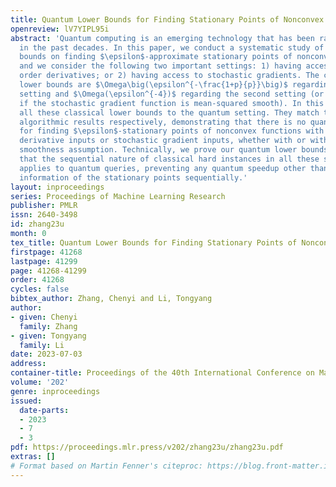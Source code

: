 ```yaml
---
title: Quantum Lower Bounds for Finding Stationary Points of Nonconvex Functions
openreview: lV7YIPL95i
abstract: 'Quantum computing is an emerging technology that has been rapidly advancing
  in the past decades. In this paper, we conduct a systematic study of quantum lower
  bounds on finding $\epsilon$-approximate stationary points of nonconvex functions,
  and we consider the following two important settings: 1) having access to $p$-th
  order derivatives; or 2) having access to stochastic gradients. The classical query
  lower bounds are $\Omega\big(\epsilon^{-\frac{1+p}{p}}\big)$ regarding the first
  setting and $\Omega(\epsilon^{-4})$ regarding the second setting (or $\Omega(\epsilon^{-3})$
  if the stochastic gradient function is mean-squared smooth). In this paper, we extend
  all these classical lower bounds to the quantum setting. They match the classical
  algorithmic results respectively, demonstrating that there is no quantum speedup
  for finding $\epsilon$-stationary points of nonconvex functions with $p$-th order
  derivative inputs or stochastic gradient inputs, whether with or without the mean-squared
  smoothness assumption. Technically, we prove our quantum lower bounds by showing
  that the sequential nature of classical hard instances in all these settings also
  applies to quantum queries, preventing any quantum speedup other than revealing
  information of the stationary points sequentially.'
layout: inproceedings
series: Proceedings of Machine Learning Research
publisher: PMLR
issn: 2640-3498
id: zhang23u
month: 0
tex_title: Quantum Lower Bounds for Finding Stationary Points of Nonconvex Functions
firstpage: 41268
lastpage: 41299
page: 41268-41299
order: 41268
cycles: false
bibtex_author: Zhang, Chenyi and Li, Tongyang
author:
- given: Chenyi
  family: Zhang
- given: Tongyang
  family: Li
date: 2023-07-03
address: 
container-title: Proceedings of the 40th International Conference on Machine Learning
volume: '202'
genre: inproceedings
issued:
  date-parts:
  - 2023
  - 7
  - 3
pdf: https://proceedings.mlr.press/v202/zhang23u/zhang23u.pdf
extras: []
# Format based on Martin Fenner's citeproc: https://blog.front-matter.io/posts/citeproc-yaml-for-bibliographies/
---
```

